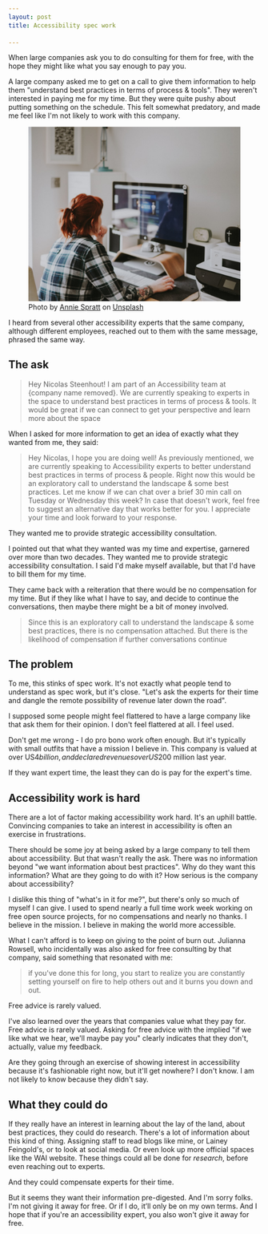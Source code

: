 ```yaml
---
layout: post
title: Accessibility spec work

---
```


When large companies ask you to do consulting for them for free, with the hope they might like what you say enough to pay you.

A large company asked me to get on a call to give them information to help them "understand best practices in terms of process & tools". They weren't interested in paying me for my time. But they were quite pushy about putting something on the schedule. This felt somewhat predatory, and made me feel like I'm not likely to work with this company.

<figure>
    <img src="/img/a11y-spec-work.jpg" alt="Woman viewed from the back, working at a computer with a large screen.">
    <figcaption class="image-caption"><span>Photo by </span><a href="https://unsplash.com/@anniespratt" rel="">Annie Spratt</a><span> on </span><a href="https://unsplash.com" rel="">Unsplash</a></figcaption>
    </figure>

I heard from several other accessibility experts that the same company, although different employees, reached out to them with the same message, phrased the same way.
## The ask

> Hey Nicolas Steenhout! I am part of an Accessibility team at {company name removed}. We are currently speaking to experts in the space to understand best practices in terms of process & tools. It would be great if we can connect to get your perspective and learn more about the space

When I asked for more information to get an idea of exactly what they wanted from me, they said:

> Hey Nicolas, I hope you are doing well! As previously mentioned, we are currently speaking to Accessibility experts to better understand best practices in terms of process & people. Right now this would be an exploratory call to understand the landscape & some best practices. Let me know if we can chat over a brief 30 min call on Tuesday or Wednesday this week? In case that doesn't work, feel free to suggest an alternative day that works better for you. I appreciate your time and look forward to your response.

<div class="inline-quote">They wanted me to provide strategic accessibility consultation.</div>

I pointed out that what they wanted was my time and expertise, garnered over more than two decades. They wanted me to provide strategic accessibility consultation. I said I'd make myself available, but that I'd have to bill them for my time.

They came back with a reiteration that there would be no compensation for my time. But if they like what I have to say, and decide to continue the conversations, then maybe there might be a bit of money involved.

> Since this is an exploratory call to understand the landscape & some best practices, there is no compensation attached. But there is the likelihood of compensation if further conversations continue

## The problem

To me, this stinks of spec work. It's not exactly what people tend to understand as spec work, but it's close. "Let's ask the experts for their time and dangle the remote possibility of revenue later down the road".

I supposed some people might feel flattered to have a large company like that ask them for their opinion. I don't feel flattered at all. I feel used.

Don't get me wrong - I do pro bono work often enough. But it's typically with small outfits that have a mission I believe in. This company is valued at over US$4 billion, and declared revenues over US$200 million last year.

If they want expert time, the least they can do is pay for the expert's time.
## Accessibility work is hard

There are a lot of factor making accessibility work hard. It's an uphill battle. Convincing companies to take an interest in accessibility is often an exercise in frustrations.

There should be some joy at being asked by a large company to tell them about accessibility. But that wasn't really the ask. There was no information beyond "we want information about best practices". Why do they want this information? What are they going to do with it? How serious is the company about accessibility?

I dislike this thing of "what's in it for me?", but there's only so much of myself I can give. I used to spend nearly a full time work week working on free open source projects, for no compensations and nearly no thanks. I believe in the mission. I believe in making the world more accessible.

What I can't afford is to keep on giving to the point of burn out. Julianna Rowsell, who incidentally was also asked for free consulting by that company, said something that resonated with me:

> if you've done this for long, you start to realize you are constantly setting yourself on fire to help others out and it burns you down and out.

<div class="inline-quote">Free advice is rarely valued.</div>

I've also learned over the years that companies value what they pay for. Free advice is rarely valued. Asking for free advice with the implied "if we like what we hear, we'll maybe pay you" clearly indicates that they don't, actually, value my feedback.

Are they going through an exercise of showing interest in accessibility because it's fashionable right now, but it'll get nowhere? I don't know. I am not likely to know because they didn't say.
## What they could do

If they really have an interest in learning about the lay of the land, about best practices, they could do research. There's a lot of information about this kind of thing. Assigning staff to read blogs like mine, or Lainey Feingold's, or to look at social media. Or even look up more official spaces like the WAI website. These things could all be done for *research*, before even reaching out to experts.

<div class="inline-quote">And they could compensate experts for their time.</div>

But it seems they want their information pre-digested. And I'm sorry folks. I'm not giving it away for free. Or if I do, it’ll only be on my own terms. And I hope that if you're an accessibility expert, you also won't give it away for free.